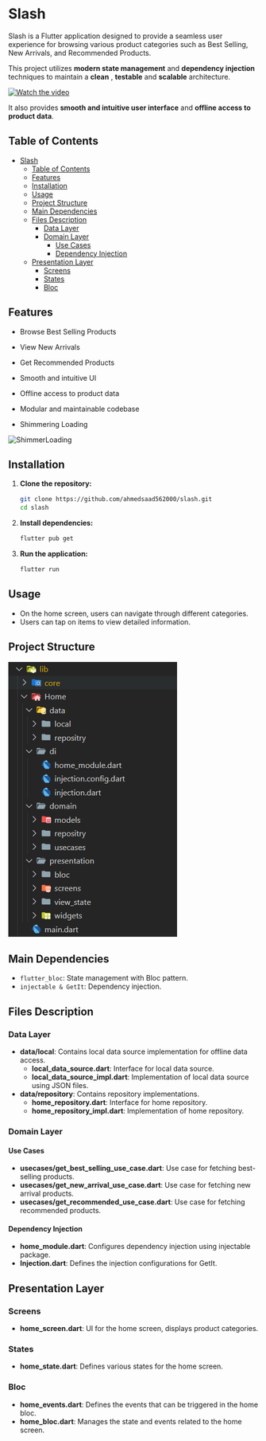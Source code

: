 # Slash

Slash is a Flutter application designed to provide a seamless user experience for browsing various product categories such as Best Selling, New Arrivals, and Recommended Products. 

This project utilizes **modern state management** and **dependency injection** techniques to maintain a **clean** , **testable** and **scalable** architecture.

[![Watch the video](https://img.youtube.com/vi/)](https://github.com/ahmedsaad562000/slash/assets/76961547/5001b527-6224-47ff-9fdb-71fa6a6a95b1)

It also provides **smooth and intuitive user interface** and **offline access to product data**.



## Table of Contents
- [Slash](#slash)
  - [Table of Contents](#table-of-contents)
  - [Features](#features)
  - [Installation](#installation)
  - [Usage](#usage)
  - [Project Structure](#project-structure)
  - [Main Dependencies](#main-dependencies)
  - [Files Description](#files-description)
    - [Data Layer](#data-layer)
    - [Domain Layer](#domain-layer)
      - [Use Cases](#use-cases)
      - [Dependency Injection](#dependency-injection)
  - [Presentation Layer](#presentation-layer)
    - [Screens](#screens)
    - [States](#states)
    - [Bloc](#bloc)


## Features
- Browse Best Selling Products
- View New Arrivals
- Get Recommended Products
- Smooth and intuitive UI
- Offline access to product data
- Modular and maintainable codebase

- Shimmering Loading

![ShimmerLoading](https://github.com/ahmedsaad562000/slash/assets/76961547/d00a1b34-6fd6-40e3-a7dd-0b9932521036)

## Installation

1. **Clone the repository:**
   ```sh
   git clone https://github.com/ahmedsaad562000/slash.git
   cd slash
   ```

2. **Install dependencies:**
   ```sh
   flutter pub get
   ```

3. **Run the application:**
   ```sh
   flutter run
   ```


## Usage
- On the home screen, users can navigate through different categories.
- Users can tap on items to view detailed information.

## Project Structure

<img src="assets\view\structure.png">



## Main Dependencies
- `flutter_bloc`: State management with Bloc pattern.
- `injectable & GetIt`: Dependency injection.

## Files Description

### Data Layer
- **data/local**: Contains local data source implementation for offline data access.
  - **local_data_source.dart**: Interface for local data source.
  - **local_data_source_impl.dart**: Implementation of local data source using JSON files.
- **data/repository**: Contains repository implementations.
  - **home_repository.dart**: Interface for home repository.
  - **home_repository_impl.dart**: Implementation of home repository.

### Domain Layer



#### Use Cases
- **usecases/get_best_selling_use_case.dart**: Use case for fetching best-selling products.
- **usecases/get_new_arrival_use_case.dart**: Use case for fetching new arrival products.
- **usecases/get_recommended_use_case.dart**: Use case for fetching recommended products.

#### Dependency Injection
- **home_module.dart**: Configures dependency injection using injectable package.
- **Injection.dart**: Defines the injection configurations for GetIt.

## Presentation Layer
### Screens
- **home_screen.dart**: UI for the home screen, displays product categories.

### States
- **home_state.dart**: Defines various states for the home screen.

### Bloc
- **home_events.dart**: Defines the events that can be triggered in the home bloc.
- **home_bloc.dart**: Manages the state and events related to the home screen.








